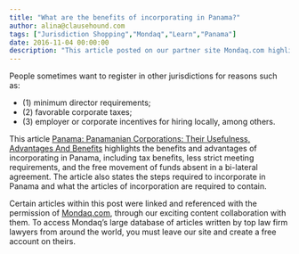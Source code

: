 ```yaml
---
title: "What are the benefits of incorporating in Panama?"
author: alina@clausehound.com
tags: ["Jurisdiction Shopping","Mondaq","Learn","Panama"]
date: 2016-11-04 00:00:00
description: "This article posted on our partner site Mondaq.com highlights the benefits and advantages of incorporating in Panama, including tax benefits, less strict meeting requirements, and the free movement of funds absent in a bi-lateral agreement."
---
```


People sometimes want to register in other jurisdictions for reasons such as:
- (1) minimum director requirements; 
- (2) favorable corporate taxes; 
- (3) employer or corporate incentives for hiring locally, among others. 

This article [Panama: Panamanian Corporations: Their Usefulness, Advantages And Benefits](http://www.mondaq.com/x/482182/wealth+management/Panamanian+Corporations+Their+Usefulness+Advantages+And+Benefits) highlights the benefits and advantages of incorporating in Panama, including tax benefits, less strict meeting requirements, and the free movement of funds absent in a bi-lateral agreement. The article also states the steps required to incorporate in Panama and what the articles of incorporation are required to contain.

Certain articles within this post were linked and referenced with the permission of [Mondaq.com](https://www.mondaq.com/?clear=true), through our exciting content collaboration with them.  To access Mondaq’s large database of articles written by top law firm lawyers from around the world, you must leave our site and create a free account on theirs.

